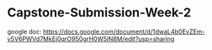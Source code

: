 # Capstone-Submission-Week-2
 
 google doc: https://docs.google.com/document/d/1dwaL4b0EvZEm-v5V6PWVd7MkEj0qrO950grH0W5IN8M/edit?usp=sharing
